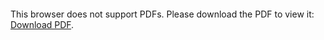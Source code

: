 <object data="christ-in-song/CIS1908pdfs/272.pdf" type="application/pdf" width="100%" height="1024px">
    <embed src="christ-in-song/CIS1908pdfs/272.pdf">
        <p>This browser does not support PDFs. Please download the PDF to view it: <a href="christ-in-song/CIS1908pdfs/272.pdf">Download PDF</a>.</p>
    </embed>
</object>
